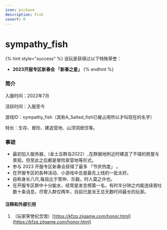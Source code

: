 ```yaml
---
icon: pickaxe
description: Fish
coverY: 0
---
```


# sympathy\_fish

{% hint style="success" %}
该玩家获得过以下特殊荣誉：

* **2023开服专区新春会 「新春之星」**&#x20;
{% endhint %}

### 简介

入服时间：2022年7月

活跃时间：入服至今

游戏ID：sympathy\_fish（其称A\_Salted\_fish已被占用所以才叫现在的名字）

特长：生存、冒险、建造营地、山顶洞居住等。

### 事迹

* 最初加入服务器_（金土豆群岛2022）_在群据地附近时建造了不错的房屋与景观。但至此之后都是冒险家营地等形式。
* 参与 2023 开服专区新春会获得了最多 「节庆热度」 。
* 在开服专区的各种活动、小游戏中总是最先上线的一批太好。
* 自称身长八尺,每自比于管仲、乐毅，时人莫之许也。
* 在开服专区群中十分能水，经常是发言榜第一名，有时半分钟之内能连续吞吐数十条消息，尽管入群仅两年，目前已是龙王总天数时间最长的玩家。



#### **注释和外部引用**

1. （玩家荣誉纪念馆）[https://kfzq.zijgame.com/honor.html](https://kfzq.zijgame.com/honor.html)

